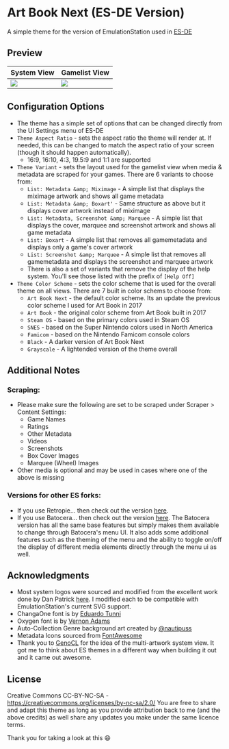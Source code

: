 # Art Book Next (ES-DE Version)
A simple theme for the version of EmulationStation used in [ES-DE](https://es-de.org/)

## **Preview**

| System View | Gamelist View |
|----|----|
| <img src="https://github.com/anthonycaccese/art-book-next-es-de/assets/1454947/b912e4c4-c255-48bf-a7c5-80fab62cb086"> | <img src="https://github.com/anthonycaccese/art-book-next-es-de/assets/1454947/67dec9b0-4460-4320-8bfb-3f524e344bd4"> |

## **Configuration Options**

- The theme has a simple set of options that can be changed directly from the UI Settings menu of ES-DE 
- `Theme Aspect Ratio` - sets the aspect ratio the theme will render at. If needed, this can be changed to match the aspect ratio of your screen (though it should happen automatically).
   - 16:9, 16:10, 4:3, 19.5:9 and 1:1 are supported
- `Theme Variant` - sets the layout used for the gamelist view when media & metadata are scraped for your games.  There are 6 variants to choose from:
   - `List: Metadata &amp; Miximage` - A simple list that displays the miximage artwork and shows all game metadata
   - `List: Metadata &amp; Boxart'` - Same structure as above but it displays cover artwork instead of miximage
   - `List: Metadata, Screenshot &amp; Marquee` - A simple list that displays the cover, marquee and screenshot artwork and shows all game metadata
   - `List: Boxart` - A simple list that removes all gamemetadata and displays only a game's cover artwork
   - `List: Screenshot &amp; Marquee` - A simple list that removes all gamemetadata and displays the screenshot and marquee artwork
   - There is also a set of variants that remove the display of the help system.  You'll see those listed with the prefix of `[Help Off]`
- `Theme Color Scheme` - sets the color scheme that is used for the overall theme on all views.  There are 7 built in color schems to choose from:
   - `Art Book Next` - the default color scheme.  Its an update the previous color scheme I used for Art Book in 2017
   - `Art Book` - the original color scheme from Art Book built in 2017
   - `Steam OS` - based on the primary colors used in Steam OS
   - `SNES` - based on the Super Nintendo colors used in North America
   - `Famicom` - based on the Nintendo Famicom console colors
   - `Black` - A darker version of Art Book Next
   - `Grayscale` - A lightended version of the theme overall

## **Additional Notes**

### Scraping:
* Please make sure the following are set to be scraped under Scraper > Content Settings:
   * Game Names
   * Ratings
   * Other Metadata
   * Videos
   * Screenshots
   * Box Cover Images
   * Marquee (Wheel) Images
* Other media is optional and may be used in cases where one of the above is missing

### Versions for other ES forks:
* If you use Retropie... then check out the version [here](https://github.com/anthonycaccese/art-book-next-retropie).
* If you use Batocera... then check out the version [here](https://github.com/anthonycaccese/art-book-next-es).  The Batocera version has all the same base features but simply makes them available to change through Batocera's menu UI.  It also adds some additional features such as the theming of the menu and the ability to toggle on/off the display of different media elements directly through the menu ui as well.

## **Acknowledgments**
* Most system logos were sourced and modified from the excellent work done by Dan Patrick [here](https://archive.org/details/console-logos-professionally-redrawn-plus-official-versions).  I modified each to be compatible with EmulationStation's current SVG support.
* ChangaOne font is by [Eduardo Tunni](https://www.fontsquirrel.com/fonts/changa)
* Oxygen font is by [Vernon Adams](https://www.fontsquirrel.com/fonts/oxygen)
* Auto-Collection Genre background art created by [@nautipuss](https://github.com/nautipuss)
* Metadata Icons sourced from [FontAwesome](https://fontawesome.com/search?o=r&m=free)
* Thank you to [GenoCL](https://genocl.carrd.co/) for the idea of the multi-artwork system view.  It got me to think about ES themes in a different way when building it out and it came out awesome.

## **License**
Creative Commons CC-BY-NC-SA - https://creativecommons.org/licenses/by-nc-sa/2.0/
You are free to share and adapt this theme as long as you provide attribution back to me (and the above credits) as well share any updates you make under the same licence terms.

Thank you for taking a look at this 😄
